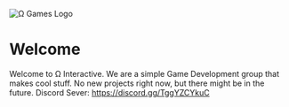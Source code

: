 ![Ω Games Logo](https://user-images.githubusercontent.com/81382687/198844462-7948a469-dbbe-484a-9d11-68c96640823a.png)
# Welcome
Welcome to Ω Interactive. We are a simple Game Development group that makes cool stuff.
No new projects right now, but there might be in the future.
Discord Sever: https://discord.gg/TggYZCYkuC
